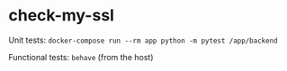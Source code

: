 # check-my-ssl

Unit tests: `docker-compose run --rm app python -m pytest /app/backend`

Functional tests: `behave` (from the host)
